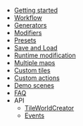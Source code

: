 <!-- TODO: Complete with your own sidebar structure and enable sidebar in index.html - or delete this file. -->
- [Getting started](GettingStarted.md)
- [Workflow](Workflow.md)
- [Generators](Generators.md)
- [Modifiers](Modifiers.md)
- [Presets](Presets.md)
- [Save and Load](SaveAndLoad.md)
- [Runtime modification](Runtime.md)
- [Multiple maps](MultipleMaps.md)
- [Custom tiles](CustomTiles.md)
- [Custom actions](CustomAction.md)
- [Demo scenes](DemoScenes.md)
- [FAQ](faq.md)
- API
    - [TileWorldCreator](TileWorldCreatorAPI.md)
    - [Events](EventsAPI.md)
